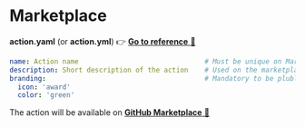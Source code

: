 <!-- .slide: class="with-code" -->

# Marketplace

**action.yaml** (or **action.yml**) 👉 [**Go to reference** 🔗](https://docs.github.com/en/actions/creating-actions/metadata-syntax-for-github-actions#branding)

```yaml
name: Action name                               # Must be unique on Marketplace
description: Short description of the action    # Used on the marketplace
branding:                                       # Mandatory to be plublish on the Marketplace
  icon: 'award'  
  color: 'green'
```

The action will be available on [**GitHub Marketplace** 🔗](https://github.com/marketplace?type=actions)
